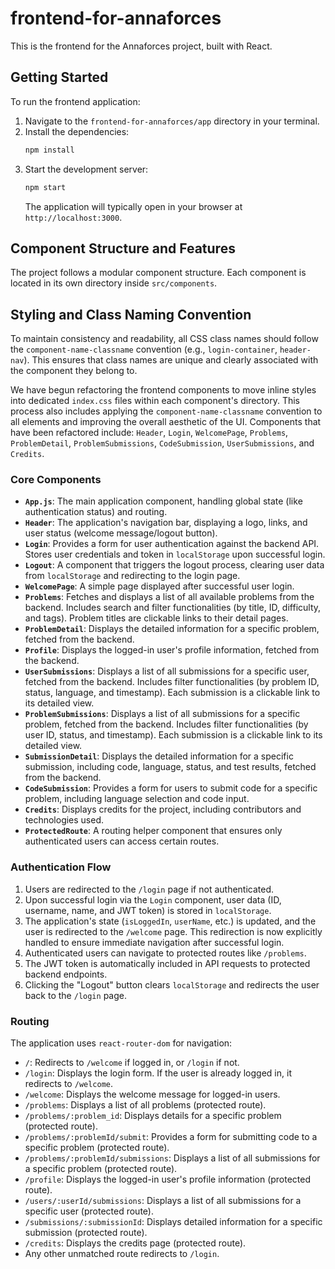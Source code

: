 # frontend-for-annaforces

This is the frontend for the Annaforces project, built with React.

## Getting Started

To run the frontend application:

1.  Navigate to the `frontend-for-annaforces/app` directory in your terminal.
2.  Install the dependencies:
    ```bash
    npm install
    ```
3.  Start the development server:
    ```bash
    npm start
    ```
    The application will typically open in your browser at `http://localhost:3000`.

## Component Structure and Features

The project follows a modular component structure. Each component is located in its own directory inside `src/components`.

## Styling and Class Naming Convention

To maintain consistency and readability, all CSS class names should follow the `component-name-classname` convention (e.g., `login-container`, `header-nav`). This ensures that class names are unique and clearly associated with the component they belong to.

We have begun refactoring the frontend components to move inline styles into dedicated `index.css` files within each component's directory. This process also includes applying the `component-name-classname` convention to all elements and improving the overall aesthetic of the UI. Components that have been refactored include: `Header`, `Login`, `WelcomePage`, `Problems`, `ProblemDetail`, `ProblemSubmissions`, `CodeSubmission`, `UserSubmissions`, and `Credits`.

### Core Components

*   **`App.js`**: The main application component, handling global state (like authentication status) and routing.
*   **`Header`**: The application's navigation bar, displaying a logo, links, and user status (welcome message/logout button).
*   **`Login`**: Provides a form for user authentication against the backend API. Stores user credentials and token in `localStorage` upon successful login.
*   **`Logout`**: A component that triggers the logout process, clearing user data from `localStorage` and redirecting to the login page.
*   **`WelcomePage`**: A simple page displayed after successful user login.
*   **`Problems`**: Fetches and displays a list of all available problems from the backend. Includes search and filter functionalities (by title, ID, difficulty, and tags). Problem titles are clickable links to their detail pages.
*   **`ProblemDetail`**: Displays the detailed information for a specific problem, fetched from the backend.
*   **`Profile`**: Displays the logged-in user's profile information, fetched from the backend.
*   **`UserSubmissions`**: Displays a list of all submissions for a specific user, fetched from the backend. Includes filter functionalities (by problem ID, status, language, and timestamp). Each submission is a clickable link to its detailed view.
*   **`ProblemSubmissions`**: Displays a list of all submissions for a specific problem, fetched from the backend. Includes filter functionalities (by user ID, status, and timestamp). Each submission is a clickable link to its detailed view.
*   **`SubmissionDetail`**: Displays the detailed information for a specific submission, including code, language, status, and test results, fetched from the backend.
*   **`CodeSubmission`**: Provides a form for users to submit code for a specific problem, including language selection and code input.
*   **`Credits`**: Displays credits for the project, including contributors and technologies used.
*   **`ProtectedRoute`**: A routing helper component that ensures only authenticated users can access certain routes.

### Authentication Flow

1.  Users are redirected to the `/login` page if not authenticated.
2.  Upon successful login via the `Login` component, user data (ID, username, name, and JWT token) is stored in `localStorage`.
3.  The application's state (`isLoggedIn`, `userName`, etc.) is updated, and the user is redirected to the `/welcome` page. This redirection is now explicitly handled to ensure immediate navigation after successful login.
4.  Authenticated users can navigate to protected routes like `/problems`.
5.  The JWT token is automatically included in API requests to protected backend endpoints.
6.  Clicking the "Logout" button clears `localStorage` and redirects the user back to the `/login` page.

### Routing

The application uses `react-router-dom` for navigation:

*   `/`: Redirects to `/welcome` if logged in, or `/login` if not.
*   `/login`: Displays the login form. If the user is already logged in, it redirects to `/welcome`.
*   `/welcome`: Displays the welcome message for logged-in users.
*   `/problems`: Displays a list of all problems (protected route).
*   `/problems/:problem_id`: Displays details for a specific problem (protected route).
*   `/problems/:problemId/submit`: Provides a form for submitting code to a specific problem (protected route).
*   `/problems/:problemId/submissions`: Displays a list of all submissions for a specific problem (protected route).
*   `/profile`: Displays the logged-in user's profile information (protected route).
*   `/users/:userId/submissions`: Displays a list of all submissions for a specific user (protected route).
*   `/submissions/:submissionId`: Displays detailed information for a specific submission (protected route).
*   `/credits`: Displays the credits page (protected route).
*   Any other unmatched route redirects to `/login`.